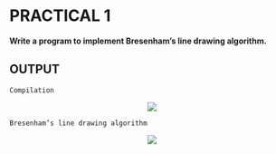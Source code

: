 # PRACTICAL 1
**Write a program to implement Bresenham’s line drawing algorithm.**

## OUTPUT
`Compilation`
<p align="center">
<img src="https://user-images.githubusercontent.com/68191677/219385296-3aa2017d-0799-4c63-8948-3fa3e0466c16.png"  />
</p>

`Bresenham’s line drawing algorithm`
<p align="center">
<img src="https://user-images.githubusercontent.com/68191677/219385103-bb3fbf7b-bfed-40b9-88a5-d3bb8027e7b8.png"  />
</p>